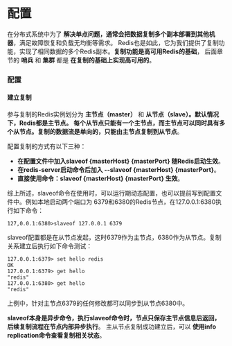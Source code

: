 配置
===============================================================
在分布式系统中为了 **解决单点问题，通常会把数据复制多个副本部署到其他机器**，满足故障恢复和负载无均衡等需求。
Redis也是如此，它为我们提供了复制功能，实现了相同数据的多个Redis副本。**复制功能是高可用Redis的基础**，
后面章节的 **哨兵** 和 **集群** 都是 **在复制的基础上实现高可用的**。

### 配置

#### 建立复制
参与复制的Redis实例划分为 **主节点（master）** 和 **从节点（slave）。默认情况下，Redis都是主节点。
每个从节点只能有一个主节点，而主节点可以同时具有多个从节点。复制的数据流是单向的，只能由主节点复制到从节点**。

配置复制的方式有以下三种：
+ **在配置文件中加入slaveof {masterHost} {masterPort} 随Redis启动生效**。
+ **在redis-server启动命令后加入 --slaveof {masterHost} {masterPort}**。
+ **直接使用命令：slaveof {masterHost} {masterPort} 生效**。

综上所述，slaveof命令在使用时，可以运行期动态配置，也可以提前写到配置文件中。例如本地启动两个端口为
6379和6380的Redis节点，在127.0.0.1:6380执行如下命令：
```shell
127,0.0.1:6380>slaveof 127.0.0.1 6379
```
slaveof配置都是在从节点发起，这时6379作为主节点，6380作为从节点。复制关系建立后执行如下命令测试：
```shell
127.0.0.1:6379> set hello redis
OK
127.0.0.1:6379> get hello
"redis"
127.0.0.1:6380> get hello
"redis"
```
上例中，针对主节点6379的任何修改都可以同步到从节点6380中。

**slaveof本身是异步命令，执行slaveof命令时，节点只保存主节点信息后返回，后续复制流程在节点内部异步执行**。
主从节点复制成功建立后，可以 **使用info replication命令查看复制相关状态**。
